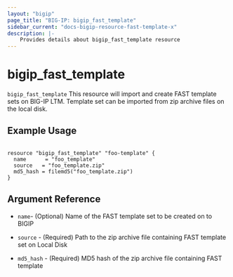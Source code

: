 ```yaml
---
layout: "bigip"
page_title: "BIG-IP: bigip_fast_template"
sidebar_current: "docs-bigip-resource-fast-template-x"
description: |-
    Provides details about bigip_fast_template resource
---
```


# bigip_fast_template

`bigip_fast_template` This resource will import and create FAST template sets on BIG-IP LTM. 
Template set can be imported from zip archive files on the local disk.


## Example Usage


```hcl

resource "bigip_fast_template" "foo-template" {
  name		= "foo_template"
  source   = "foo_template.zip"
  md5_hash = filemd5("foo_template.zip")
}

```      

## Argument Reference


* `name`- (Optional) Name of the FAST template set to be created on to BIGIP

* `source` - (Required) Path to the zip archive file containing FAST template set on Local Disk 

* `md5_hash` - (Required) MD5 hash of the zip archive file containing FAST template
